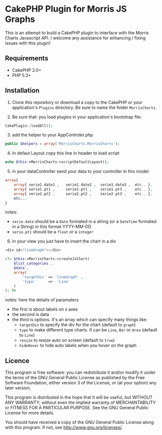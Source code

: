 CakePHP Plugin for Morris JS Graphs
===================================

This is an attempt to build a CakePHP plugin to interface with the Morris Charts Javascript API.
I welcome any assistance for enhancing / fixing issues with this plugin!

Requirements
------------

* CakePHP 2.0+
* PHP 5.3+



Installation
------------

 
1.	Clone this repository or download a copy to the CakePHP or your application's `Plugins` directory. Be sure to name the folder `MorrisCharts`.

2.	Be sure that: you load plugins in your application's bootstrap file:

~~~php
CakePlugin::loadAll();
~~~


3. 	add the helper to your AppControler.php

~~~php
public $helpers = array('MorrisCharts.MorrisCharts');
~~~

4.	In defaut Layout copy this line in header to load script

~~~php
echo $this->MorrisCharts->scriptDefaultLayout();
~~~


5.	in your dataController send your data to your controller in this model

~~~php
array{
	array{ serie1.date1 , 	serie1.date2 , 	serie1.date3 ,	etc.. },
	array{ serie1.pt1 , 	serie1.pt1 , 	serie1.pt3 , 	etc.. },
	array{ serie2.pt2 , 	serie2.pt2 , 	serie2.pt3 , 	etc.. }, 
	etc... 
}
~~~

notes: 

* `serie.date` should be a `Date` formated in a string (or a `DateTime` formated in a String) in this format YYYY-MM-DD
* `serie.pt1` should be a `float` or a `integer`

6.	in your view you just have to insert the chart in a div

~~~php
<div id="lineGraph"></div>

<?= $this->MorrisCharts->createJsChart( 
	$list_categories , 
	$data , 
	array(
		'targetDiv' => 'lineGraph' ,
		'type'		=>	'Line' 
	)
); ?>
~~~

notes: here the details of paramaters

* the first is about labels on x axes
* the second is data
* the third is options. it's an array which can specify many things like:
  * `targetDiv` to specify the div for the chart (default to `graph`)
  * `type` to make different type charts. It can be `Line`, `Bar` or `Area` (default to `Line`)
  * `resize` to resize auto on screen (default to `true`)
  * `hideHover` to hide auto labels when you hover on the graph


Licence
-------

This program is free software: you can redistribute it and/or modify
it under the terms of the GNU General Public License as published by
the Free Software Foundation, either version 3 of the License, or
(at your option) any later version.

This program is distributed in the hope that it will be useful,
but WITHOUT ANY WARRANTY; without even the implied warranty of
MERCHANTABILITY or FITNESS FOR A PARTICULAR PURPOSE.  See the
GNU General Public License for more details.

 You should have received a copy of the GNU General Public License
 along with this program.  If not, see <http://www.gnu.org/licenses/>.
